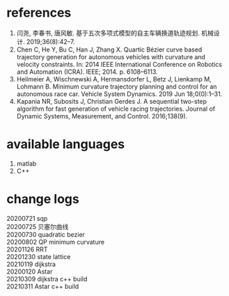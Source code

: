 # references
1. 闫尧, 李春书, 唐风敏. 基于五次多项式模型的自主车辆换道轨迹规划. 机械设计. 2019;36(8):42–7.   
2. Chen C, He Y, Bu C, Han J, Zhang X. Quartic Bézier curve based trajectory generation for autonomous vehicles with curvature and velocity constraints. In: 2014 IEEE International Conference on Robotics and Automation (ICRA). IEEE; 2014. p. 6108–6113.  
3. Heilmeier A, Wischnewski A, Hermansdorfer L, Betz J, Lienkamp M, Lohmann B. Minimum curvature trajectory planning and control for an autonomous race car. Vehicle System Dynamics. 2019 Jun 18;0(0):1–31.   
4. Kapania NR, Subosits J, Christian Gerdes J. A sequential two-step algorithm for fast generation of vehicle racing trajectories. Journal of Dynamic Systems, Measurement, and Control. 2016;138(9).  
  
# available languages  
1. matlab  
2. C++   

# change logs  
20200721 sqp  
20200725 贝塞尔曲线  
20200730 quadratic bezier  
20200802 QP minimum curvature  
20201126 RRT  
20201230 state lattice  
20210119 dijkstra  
20200120 Astar  
20210309 dijkstra c++ build  
20210311 Astar c++ build  




